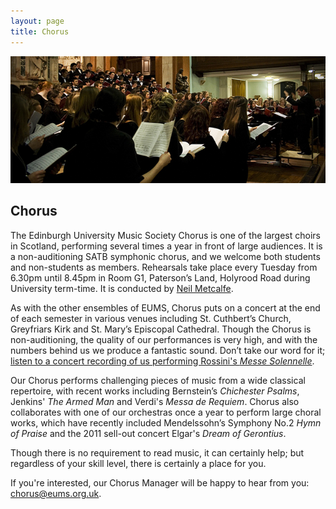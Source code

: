 ```yaml
---
layout: page
title: Chorus
---
```


<img alt="Chorus performing in St. Cuthbert's" src="/assets/img/concerts/chorus-st-cuthberts.jpg" class="bordered">

## Chorus

The Edinburgh University Music Society Chorus is one of the largest choirs in Scotland, performing several times a year in front of large audiences. It is a non-auditioning SATB symphonic chorus, and we welcome both students and non-students as members. Rehearsals take place every Tuesday from 6.30pm until 8.45pm in Room G1, Paterson’s Land, Holyrood Road during University term-time.  It is conducted by [Neil Metcalfe](/conductors/#neil-metcalfe).

As with the other ensembles of EUMS, Chorus puts on a concert at the end of each semester in various venues including St. Cuthbert’s Church, Greyfriars Kirk and St. Mary’s Episcopal Cathedral. Though the Chorus is non-auditioning, the quality of our performances is very high, and with the numbers behind us we produce a fantastic sound. Don’t take our word for it; [listen to a concert recording of us performing Rossini's *Messe Solennelle*](http://www.last.fm/music/Edinburgh+University+Music+Society/EUMS+Chorus:+Spring+Concert+2010/Rossini:+Petite+Messe+Solennelle,+I.+Kyrie+%28Part+One%29).

Our Chorus performs challenging pieces of music from a wide classical repertoire, with recent works including Bernstein’s *Chichester Psalms*, Jenkins' *The Armed Man* and Verdi's *Messa de Requiem*. Chorus also collaborates with one of our orchestras once a year to perform large choral works, which have recently included Mendelssohn’s Symphony No.2 *Hymn of Praise* and the 2011 sell-out concert Elgar's *Dream of Gerontius*.

Though there is no requirement to read music, it can certainly help; but regardless of your skill level, there is certainly a place for you.

If you're interested, our Chorus Manager will be happy to hear from you: [chorus@eums.org.uk](mailto:chorus@eums.org.uk).
